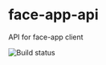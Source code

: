 # face-app-api
API for face-app client

![Build status](https://github.com/rainbowchook/face-app-api/actions/workflows/docker_image.yml/badge.svg)
